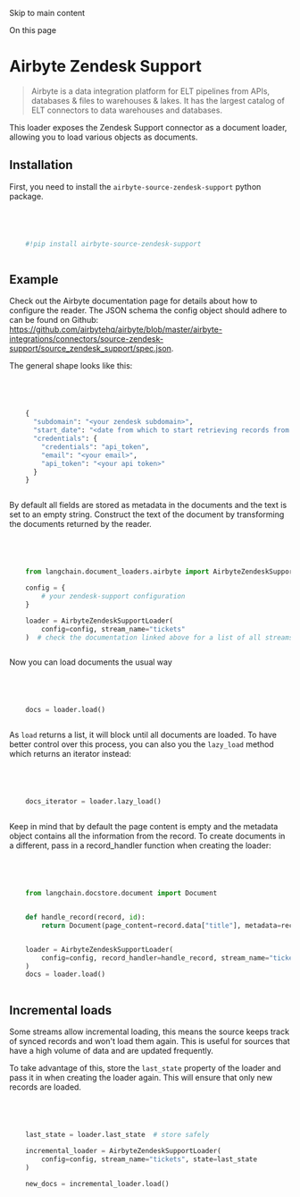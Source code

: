 

Skip to main content

On this page

# Airbyte Zendesk Support

> Airbyte is a data integration platform for ELT pipelines from APIs, databases & files to warehouses & lakes. It has the largest catalog of ELT connectors to data warehouses and databases.

This loader exposes the Zendesk Support connector as a document loader, allowing you to load various objects as documents.

## Installation​

First, you need to install the `airbyte-source-zendesk-support` python package.

```python




    #!pip install airbyte-source-zendesk-support



```


## Example​

Check out the Airbyte documentation page for details about how to configure the reader. The JSON schema the config object should adhere to can be found on Github:
https://github.com/airbytehq/airbyte/blob/master/airbyte-integrations/connectors/source-zendesk-support/source_zendesk_support/spec.json.

The general shape looks like this:

```python




    {
      "subdomain": "<your zendesk subdomain>",
      "start_date": "<date from which to start retrieving records from in ISO format, e.g. 2020-10-20T00:00:00Z>",
      "credentials": {
        "credentials": "api_token",
        "email": "<your email>",
        "api_token": "<your api token>"
      }
    }



```


By default all fields are stored as metadata in the documents and the text is set to an empty string. Construct the text of the document by transforming the documents returned by the reader.

```python




    from langchain.document_loaders.airbyte import AirbyteZendeskSupportLoader

    config = {
        # your zendesk-support configuration
    }

    loader = AirbyteZendeskSupportLoader(
        config=config, stream_name="tickets"
    )  # check the documentation linked above for a list of all streams



```


Now you can load documents the usual way

```python




    docs = loader.load()



```


As `load` returns a list, it will block until all documents are loaded. To have better control over this process, you can also you the `lazy_load` method which returns an iterator instead:

```python




    docs_iterator = loader.lazy_load()



```


Keep in mind that by default the page content is empty and the metadata object contains all the information from the record. To create documents in a different, pass in a record_handler function when
creating the loader:

```python




    from langchain.docstore.document import Document


    def handle_record(record, id):
        return Document(page_content=record.data["title"], metadata=record.data)


    loader = AirbyteZendeskSupportLoader(
        config=config, record_handler=handle_record, stream_name="tickets"
    )
    docs = loader.load()



```


## Incremental loads​

Some streams allow incremental loading, this means the source keeps track of synced records and won't load them again. This is useful for sources that have a high volume of data and are updated
frequently.

To take advantage of this, store the `last_state` property of the loader and pass it in when creating the loader again. This will ensure that only new records are loaded.

```python




    last_state = loader.last_state  # store safely

    incremental_loader = AirbyteZendeskSupportLoader(
        config=config, stream_name="tickets", state=last_state
    )

    new_docs = incremental_loader.load()



```
